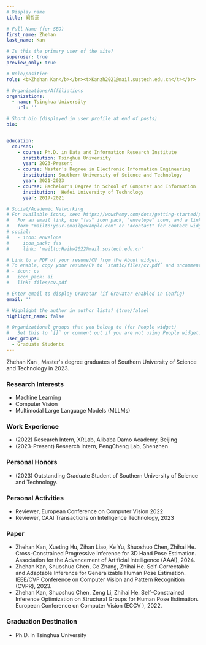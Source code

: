 ```yaml
---
# Display name
title: 阚哲涵

# Full Name (for SEO)
first_name: Zhehan
last_name: Kan

# Is this the primary user of the site?
superuser: true
preview_only: true

# Role/position
role: <b>Zhehan Kan</b></br><t>Kanzh2021@mail.sustech.edu.cn</t></br>

# Organizations/Affiliations
organizations:
  - name: Tsinghua University
    url: ''

# Short bio (displayed in user profile at end of posts)
bio:


education:
  courses:
    - course: Ph.D. in Data and Information Research Institute
      institution: Tsinghua University
      year: 2023-Present
    - course: Master’s Degree in Electronic Information Engineering
      institution: Southern University of Science and Technology
      year: 2021-2023
    - course: Bachelor's Degree in School of Computer and Information
      institution:  Hefei University of Technology
      year: 2017-2021

# Social/Academic Networking
# For available icons, see: https://wowchemy.com/docs/getting-started/page-builder/#icons
#   For an email link, use "fas" icon pack, "envelope" icon, and a link in the
#   form "mailto:your-email@example.com" or "#contact" for contact widget.
# social:
#   - icon: envelope
#     icon_pack: fas
#     link: 'mailto:Haibw2022@mail.sustech.edu.cn'

# Link to a PDF of your resume/CV from the About widget.
# To enable, copy your resume/CV to `static/files/cv.pdf` and uncomment the lines below.
# - icon: cv
#   icon_pack: ai
#   link: files/cv.pdf

# Enter email to display Gravatar (if Gravatar enabled in Config)
email: ''

# Highlight the author in author lists? (true/false)
highlight_name: false

# Organizational groups that you belong to (for People widget)
#   Set this to `[]` or comment out if you are not using People widget.
user_groups:
  - Graduate Students
---
```


Zhehan Kan , Master's degree graduates of Southern University of Science and Technology in 2023.

### **Research Interests**
* Machine Learning
* Computer Vision
* Multimodal Large Language Models (MLLMs)

### **Work Experience**
* (2022) Research Intern, XRLab, Alibaba Damo Academy, Beijing
* (2023-Present) Research Intern, PengCheng Lab, Shenzhen

### **Personal Honors**
* (2023) Outstanding Graduate Student of Southern University of Science and Technology.

### **Personal Activities**
* Reviewer, European Conference on Computer Vision 2022
* Reviewer, CAAI Transactions on Intelligence Technology, 2023

### **Paper**
* Zhehan Kan, Xueting Hu, Zihan Liao, Ke Yu, Shuoshuo Chen, Zhihai He. Cross-Constrained Progressive Inference for 3D Hand Pose Estimation. Association for the Advancement of Artificial Intelligence (AAAI), 2024.
* Zhehan Kan, Shuoshuo Chen, Ce Zhang, Zhihai He. Self-Correctable and Adaptable Inference for Generalizable Human Pose Estimation. IEEE/CVF Conference on Computer Vision and Pattern Recognition (CVPR), 2023.
* Zhehan Kan, Shuoshuo Chen, Zeng Li, Zhihai He. Self-Constrained Inference Optimization on Structural Groups for Human Pose Estimation. European Conference on Computer Vision (ECCV ), 2022.

### **Graduation Destination**
* Ph.D. in Tsinghua University